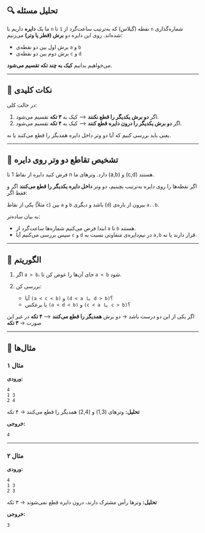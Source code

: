 ## 🔍 تحلیل مسئله

ما یک **دایره** داریم با `n` نقطه (گیلاس) که به‌ترتیب ساعت‌گرد از `1` تا `n` شماره‌گذاری شده‌اند.
روی این دایره دو **برش (قطر یا وتر)** می‌زنیم:

* برش اول بین دو نقطه‌ی `a` و `b`
* برش دوم بین دو نقطه‌ی `c` و `d`

می‌خواهیم بدانیم **کیک به چند تکه تقسیم می‌شود**.

---

## 🍰 نکات کلیدی

در حالت کلی:

1. اگر **دو برش یکدیگر را قطع نکنند** ⟶ کیک به **۳ تکه** تقسیم می‌شود.
2. اگر **دو برش یکدیگر را درون دایره قطع کنند** ⟶ کیک به **۴ تکه** تقسیم می‌شود.

یعنی باید بررسی کنیم که آیا دو وتر داخل دایره همدیگر را قطع می‌کنند یا نه.

---

## 🧩 تشخیص تقاطع دو وتر روی دایره

فرض کنید دایره از نقاط 1 تا n دارد.
وترهای ما (a,b) و (c,d) هستند.

اگر نقطه‌ها را روی دایره به‌ترتیب بچینیم، دو وتر **داخل دایره یکدیگر را قطع می‌کنند** اگر و فقط اگر:

یکی از نقاط (مثلاً `c`) بین `a` و `b` باشد و دیگری (`d`) بیرون از بازه‌ی `a..b`.

به بیان ساده‌تر:

* ابتدا فرض می‌کنیم شماره‌ها ساعت‌گرد از `a` تا `b` هستند.
* سپس بررسی می‌کنیم آیا `c` و `d` در نیم‌دایره‌ی متفاوتی نسبت به `a,b` قرار دارند یا نه.

---

## 🧮 الگوریتم

1. اگر `a > b`، جای آن‌ها را عوض کن تا `a < b` شود.
2. بررسی کن:

   * آیا `(a < c < b)` و `(d < a یا d > b)`؟
   * یا برعکس `(a < d < b)` و `(c < a یا c > b)`؟

اگر یکی از این دو درست باشد → دو برش **همدیگر را قطع می‌کنند** ⟶ **۴ تکه**
در غیر این صورت → **۳ تکه**

---

## 🧾 مثال‌ها

### مثال ۱

**ورودی:**

```
4
1 3
2 4
```

**تحلیل:**
وترهای (1,3) و (2,4) همدیگر را قطع می‌کنند → ۴ تکه

**خروجی:**

```
4
```

---

### مثال ۲

**ورودی:**

```
4
1 3
2 3
```

**تحلیل:**
وترها رأس مشترک دارند، درون دایره قطع نمی‌شوند → ۳ تکه

**خروجی:**

```
3
```
